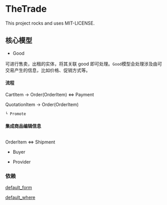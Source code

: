 # TheTrade

This project rocks and uses MIT-LICENSE.


## 核心模型
 
* Good
 
可进行售卖，出租的实体，将其关联 good 即可处理。`Good`模型会处理涉及由可交易产生的信息，比如价格、促销方式等。

#### 流程  
CartItem -> Order(OrderItem) <=> Payment


QuotationItem -> Order(OrderItem)
  
```
└ Promote
```
  
#### 集成商品编辑信息
```erb

```
  
OrderItem <=> Shipment
         
* Buyer
 
 
* Provider


### 依赖
[default_form](https://github.com/qinmingyuan/default_form)

[default_where](https://github.com/qinmingyuan/default_where)

 